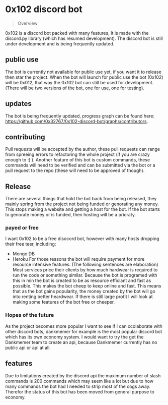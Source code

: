 # 0x102 discord bot

> Overview

0x102 is a discord bot packed with many features, It is made with the discord.py library (which has resumed development). The discord bot is still under development and is being frequently updated.

## public use

The bot is currently not available for public use yet, if you want it to release then star the project. When the bot will launch for public use the bot (0x102) will be 0x012, that way the 0x102 bot can still be used for development. (There will be two versions of the bot, one for use, one for testing).

## updates

The bot is being frequently updated, progress graph can be found here: https://github.com/0x32767/0x102-discord-bot/graphs/contributors.

## contributing

Pull requests will be accepted by the author, these pull requests can range from spreeing errors to refactoring the whole project (if you are crazy enough to :) ). Another feature of this bot is custom commands, these commands will need to be verified and can be submitted via the bot or a pull request to the repo (these will need to be approved of though).

## Release

There are several things that hold the bot back from being released, they mainly spring from the project not being funded or genorating any money. This stops making a website and getting a host for the bot. If the bot starts to genorate money or is funded, then hosting will be a prioraty.

### payed or free

I want 0x102 to be a free disocord bot, however with many hosts dropping their free teer, including:

- Mongo DB
- Heroku
  For those reasons the bot will require payment for more resource intensive features. (The following sentences are elaboration) Most services price their clients by how much hardwear is required to run the code or something similar. Because the bot is programed with this in min the bot is created to be as resource efficiant and fast as possible. This makes the bot cheep to keep online and fast. This means that as the bot gains popularity, the money created by the bot will go into renting better heardwear. If there is still large profit I will look at making some features of the bot free or cheeper.

### Hopes of the future

As the project becomes more popular I want to see if I can ccolaborate with other discord bots, dankmemer for example is the most popular discord bot which has its own economy system. I would want to try the get the Dankmemer team to create an api, because Dankmemer currently has no public api or api at all.

## features

Due to limitations created by the discord api the maximum number of slash commands is 200 commands which may seem like a lot but due to how many commands the bot had I needed to strip most of the cogs away. Therefor the status of this bot has been moved from general purpose to economy.

